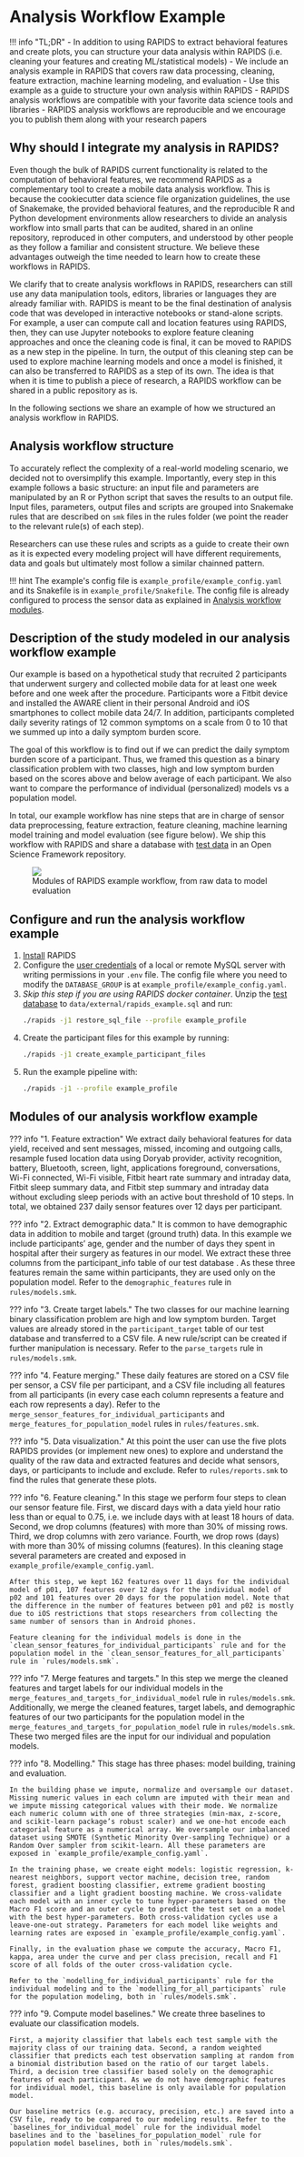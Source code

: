 # Analysis Workflow Example

!!! info "TL;DR"
    - In addition to using RAPIDS to extract behavioral features and create plots, you can structure your data analysis within RAPIDS (i.e. cleaning your features and creating ML/statistical models)
    - We include an analysis example in RAPIDS that covers raw data processing, cleaning, feature extraction, machine learning modeling, and evaluation
    - Use this example as a guide to structure your own analysis within RAPIDS
    - RAPIDS analysis workflows are compatible with your favorite data science tools and libraries
    - RAPIDS analysis workflows are reproducible and we encourage you to publish them along with your research papers

## Why should I integrate my analysis in RAPIDS?
Even though the bulk of RAPIDS current functionality is related to the computation of behavioral features, we recommend RAPIDS as a complementary tool to create a mobile data analysis workflow. This is because the cookiecutter data science file organization guidelines, the use of Snakemake, the provided behavioral features, and the reproducible R and Python development environments allow researchers to divide an analysis workflow into small parts that can be audited, shared in an online repository, reproduced in other computers, and understood by other people as they follow a familiar and consistent structure. We believe these advantages outweigh the time needed to learn how to create these workflows in RAPIDS.

We clarify that to create analysis workflows in RAPIDS, researchers can still use any data manipulation tools, editors, libraries or languages they are already familiar with. RAPIDS is meant to be the final destination of analysis code that was developed in interactive notebooks or stand-alone scripts. For example, a user can compute call and location features using RAPIDS, then, they can use Jupyter notebooks to explore feature cleaning approaches and once the cleaning code is final, it can be moved to RAPIDS as a new step in the pipeline. In turn, the output of this cleaning step can be used to explore machine learning models and once a model is finished, it can also be transferred to RAPIDS as a step of its own. The idea is that when it is time to publish a piece of research, a RAPIDS workflow can be shared in a public repository as is.

In the following sections we share an example of how we structured an analysis workflow in RAPIDS.

## Analysis workflow structure
To accurately reflect the complexity of a real-world modeling scenario, we decided not to oversimplify this example. Importantly, every step in this example follows a basic structure: an input file and parameters are manipulated by an R or Python script that saves the results to an output file. Input files, parameters, output files and scripts are grouped into Snakemake rules that are described on `smk` files in the rules folder (we point the reader to the relevant rule(s) of each step). 

Researchers can use these rules and scripts as a guide to create their own as it is expected every modeling project will have different requirements, data and goals but ultimately most follow a similar chainned pattern.

!!! hint
    The example's config file is `example_profile/example_config.yaml` and its Snakefile is in `example_profile/Snakefile`. The config file is already configured to process the sensor data as explained in [Analysis workflow modules](#analysis-workflow-modules).

## Description of the study modeled in our analysis workflow example
Our example is based on a hypothetical study that recruited 2 participants that underwent surgery and collected mobile data for at least one week before and one week after the procedure. Participants wore a Fitbit device and installed the AWARE client in their personal Android and iOS smartphones to collect mobile data 24/7. In addition, participants completed daily severity ratings of 12 common symptoms on a scale from 0 to 10 that we summed up into a daily symptom burden score. 

The goal of this workflow is to find out if we can predict the daily symptom burden score of a participant. Thus, we framed this question as a binary classification problem with two classes, high and low symptom burden based on the scores above and below average of each participant. We also want to compare the performance of individual (personalized) models vs a population model. 

In total, our example workflow has nine steps that are in charge of sensor data preprocessing, feature extraction, feature cleaning, machine learning model training and model evaluation (see figure below). We ship this workflow with RAPIDS and share a database with [test data](https://osf.io/skqfv/files/) in an Open Science Framework repository. 

<figure>
  <img src="../../img/analysis_workflow.png" max-width="100%" />
  <figcaption>Modules of RAPIDS example workflow, from raw data to model evaluation</figcaption>
</figure>


## Configure and run the analysis workflow example
1.	[Install](../../setup/installation) RAPIDS
2.	Configure the [user credentials](../../setup/configuration/#database-credentials) of a local or remote MySQL server with writing permissions in your `.env` file. The config file where you need to modify the `DATABASE_GROUP` is at `example_profile/example_config.yaml`.
3.	*Skip this step if you are using RAPIDS docker container*. Unzip the [test database](https://osf.io/skqfv/files/) to `data/external/rapids_example.sql` and run:
    ```bash
    ./rapids -j1 restore_sql_file --profile example_profile
    ```
4.	Create the participant files for this example by running:
    ```bash
    ./rapids -j1 create_example_participant_files
    ```
5.	Run the example pipeline with:
    ```bash
    ./rapids -j1 --profile example_profile
    ```

## Modules of our analysis workflow example

??? info "1. Feature extraction"
    We extract daily behavioral features for data yield, received and sent messages, missed, incoming and outgoing calls, resample fused location data using Doryab provider, activity recognition, battery, Bluetooth, screen, light, applications foreground, conversations, Wi-Fi connected, Wi-Fi visible, Fitbit heart rate summary and intraday data, Fitbit sleep summary data, and Fitbit step summary and intraday data without excluding sleep periods with an active bout threshold of 10 steps. In total, we obtained 237 daily sensor features over 12 days per participant. 

??? info "2. Extract demographic data."
    It is common to have demographic data in addition to mobile and target (ground truth) data. In this example we include participants’ age, gender and the number of days they spent in hospital after their surgery as features in our model. We extract these three columns from the participant_info table of our test database . As these three features remain the same within participants, they are used only on the population model. Refer to the `demographic_features` rule in `rules/models.smk`.

??? info "3. Create target labels."
    The two classes for our machine learning binary classification problem are high and low symptom burden. Target values are already stored in the `participant_target` table of our test database and transferred to a CSV file. A new rule/script can be created if further manipulation is necessary. Refer to the `parse_targets` rule in `rules/models.smk`.

??? info "4. Feature merging."
    These daily features are stored on a CSV file per sensor, a CSV file per participant, and a CSV file including all features from all participants (in every case each column represents a feature and each row represents a day). Refer to the `merge_sensor_features_for_individual_participants` and `merge_features_for_population_model` rules in `rules/features.smk`.

??? info "5. Data visualization."
    At this point the user can use the five plots RAPIDS provides (or implement new ones) to explore and understand the quality of the raw data and extracted features and decide what sensors, days, or participants to include and exclude. Refer to `rules/reports.smk` to find the rules that generate these plots.

??? info "6. Feature cleaning."
    In this stage we perform four steps to clean our sensor feature file. First, we discard days with a data yield hour ratio less than or equal to 0.75, i.e. we include days with at least 18 hours of data. Second, we drop columns (features) with more than 30% of missing rows. Third, we drop columns with zero variance. Fourth, we drop rows (days) with more than 30% of missing columns (features). In this cleaning stage several parameters are created and exposed in `example_profile/example_config.yaml`. 

    After this step, we kept 162 features over 11 days for the individual model of p01, 107 features over 12 days for the individual model of p02 and 101 features over 20 days for the population model. Note that the difference in the number of features between p01 and p02 is mostly due to iOS restrictions that stops researchers from collecting the same number of sensors than in Android phones. 
    
    Feature cleaning for the individual models is done in the `clean_sensor_features_for_individual_participants` rule and for the population model in the `clean_sensor_features_for_all_participants` rule in `rules/models.smk`.

??? info "7. Merge features and targets."
    In this step we merge the cleaned features and target labels for our individual models in the `merge_features_and_targets_for_individual_model` rule in `rules/models.smk`. Additionally, we merge the cleaned features, target labels, and demographic features of our two participants for the population model in the `merge_features_and_targets_for_population_model` rule in `rules/models.smk`. These two merged files are the input for our individual and population models. 

??? info "8. Modelling."
    This stage has three phases: model building, training and evaluation. 

    In the building phase we impute, normalize and oversample our dataset.  Missing numeric values in each column are imputed with their mean and we impute missing categorical values with their mode. We normalize each numeric column with one of three strategies (min-max, z-score, and scikit-learn package’s robust scaler) and we one-hot encode each categorial feature as a numerical array. We oversample our imbalanced dataset using SMOTE (Synthetic Minority Over-sampling Technique) or a Random Over sampler from scikit-learn. All these parameters are exposed in `example_profile/example_config.yaml`.

    In the training phase, we create eight models: logistic regression, k-nearest neighbors, support vector machine, decision tree, random forest, gradient boosting classifier, extreme gradient boosting classifier and a light gradient boosting machine. We cross-validate each model with an inner cycle to tune hyper-parameters based on the Macro F1 score and an outer cycle to predict the test set on a model with the best hyper-parameters. Both cross-validation cycles use a leave-one-out strategy. Parameters for each model like weights and learning rates are exposed in `example_profile/example_config.yaml`.

    Finally, in the evaluation phase we compute the accuracy, Macro F1, kappa, area under the curve and per class precision, recall and F1 score of all folds of the outer cross-validation cycle.
    
    Refer to the `modelling_for_individual_participants` rule for the individual modeling and to the `modelling_for_all_participants` rule for the population modeling, both in `rules/models.smk`.

??? info "9. Compute model baselines."
    We create three baselines to evaluate our classification models.
    
    First, a majority classifier that labels each test sample with the majority class of our training data. Second, a random weighted classifier that predicts each test observation sampling at random from a binomial distribution based on the ratio of our target labels. Third, a decision tree classifier based solely on the demographic features of each participant. As we do not have demographic features for individual model, this baseline is only available for population model. 
    
    Our baseline metrics (e.g. accuracy, precision, etc.) are saved into a CSV file, ready to be compared to our modeling results. Refer to the `baselines_for_individual_model` rule for the individual model baselines and to the `baselines_for_population_model` rule for population model baselines, both in `rules/models.smk`.
